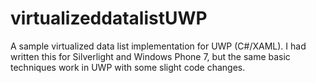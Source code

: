 # virtualizeddatalistUWP
A sample virtualized data list implementation for UWP (C#/XAML).  I had written this for Silverlight and Windows Phone 7, but the same basic techniques work in UWP with some slight code changes.
